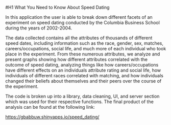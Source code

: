 #H1 What You Need to Know About Speed Dating

In this application the user is able to break down different facets of an experiment on speed dating conducted by the Columbia Business School during the years of 2002-2004.

The data collected contains all the attributes of thousands of different speed dates, including information such as the race, gender, sex, matches, careers/occupations, social life, and much more of each individual who took place in the experiment. From these numerous attributes, we analyze and present graphs showing how different attributes correlated with the outcome of speed dating, analyzing things like how careers/occupations have different effects on an individuals attribute rating and social life, how individuals of different races correlated with matching, and how individuals changed their beliefs about themselves and their peers over the course of the experiment.

The code is broken up into a library, data cleaning, UI, and server section which was used for their respective functions. The final product of the analysis can be found at the following link:

https://gbabbuw.shinyapps.io/speed_dating/
